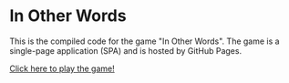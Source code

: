 # In Other Words

This is the compiled code for the game "In Other Words".
The game is a single-page application (SPA) and is hosted by GitHub Pages.

[Click here to play the game!](https://wilhelmhansson.se/in-other-words-game/)
